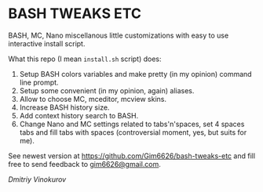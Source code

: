 # BASH TWEAKS ETC

BASH, MC, Nano miscellanous little customizations with easy to use interactive install script.

What this repo (I mean `install.sh` script) does:
1. Setup BASH colors variables and make pretty (in my opinion) command line prompt.
2. Setup some convenient (in my opinion, again) aliases.
3. Allow to choose MC, mceditor, mcview skins.
4. Increase BASH history size.
5. Add context history search to BASH.
6. Change Nano and MC settings related to tabs'n'spaces, set 4 spaces tabs and fill tabs with spaces (controversial moment, yes, but suits for me).

See newest version at https://github.com/Gim6626/bash-tweaks-etc and fill free to send feedback to gim6626@gmail.com.

*Dmitriy Vinokurov*

